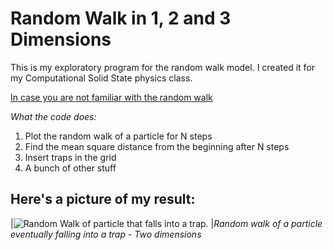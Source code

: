 # Random Walk in 1, 2 and 3 Dimensions

This is my exploratory program for the random walk model. I created it for my Computational Solid State physics class.

[In case you are not familiar with the random walk](https://en.wikipedia.org/wiki/Random_walk)

*What the code does:*
1. Plot the random walk of a particle for N steps
2. Find the mean square distance from the beginning after N steps
3. Insert traps in the grid
4. A bunch of other stuff

## Here's a picture of my result:

|![Random Walk of particle that falls into a trap.](https://github.com/user-attachments/assets/d6f17e80-314e-4155-ba49-c8ee388bf6f1 )
|*Random walk of a particle eventually falling into a trap - Two dimensions*

